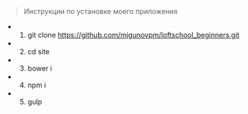 > Инструкции по установке моего приложения
* 1. git clone https://github.com/migunovpm/loftschool_beginners.git
* 2. cd site
* 3. bower i
* 4. npm i
* 5. gulp
